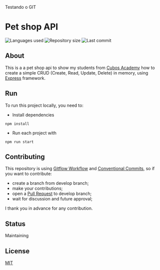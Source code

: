 Testando o GIT

# Pet shop API

![Languages used](https://img.shields.io/github/languages/count/isadfrn/petshop-api?style=flat-square)
![Repository size](https://img.shields.io/github/repo-size/isadfrn/petshop-api?style=flat-square)
![Last commit](https://img.shields.io/github/last-commit/isadfrn/petshop-api?style=flat-square)

## About

This is a a pet shop api to show my students from [Cubos Academy](https://cubos.academy/) how to create a simple CRUD (Create, Read, Update, Delete) in memory, using [Express](https://expressjs.com/) framework.

## Run

To run this project locally, you need to:

- Install dependencies

```shell
npm install
```

- Run each project with

```shell
npm run start
```

## Contributing

This repository is using [Gitflow Workflow](https://www.atlassian.com/git/tutorials/comparing-workflows/gitflow-workflow) and [Conventional Commits](https://www.conventionalcommits.org/en/v1.0.0/), so if you want to contribute:

- create a branch from develop branch;
- make your contributions;
- open a [Pull Request](https://docs.github.com/en/pull-requests/collaborating-with-pull-requests/proposing-changes-to-your-work-with-pull-requests/creating-a-pull-request) to develop branch;
- wait for discussion and future approval;

I thank you in advance for any contribution.

## Status

Maintaining

## License

[MIT](./LICENSE)
